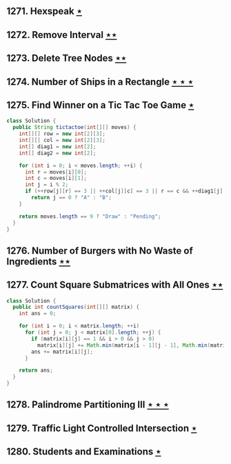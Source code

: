 ## 1271. Hexspeak [$\star$](https://leetcode.com/problems/hexspeak)

## 1272. Remove Interval [$\star\star$](https://leetcode.com/problems/remove-interval)

## 1273. Delete Tree Nodes [$\star\star$](https://leetcode.com/problems/delete-tree-nodes)

## 1274. Number of Ships in a Rectangle [$\star\star\star$](https://leetcode.com/problems/number-of-ships-in-a-rectangle)

## 1275. Find Winner on a Tic Tac Toe Game [$\star$](https://leetcode.com/problems/find-winner-on-a-tic-tac-toe-game)

```java
class Solution {
  public String tictactoe(int[][] moves) {
    int[][] row = new int[2][3];
    int[][] col = new int[2][3];
    int[] diag1 = new int[2];
    int[] diag2 = new int[2];

    for (int i = 0; i < moves.length; ++i) {
      int r = moves[i][0];
      int c = moves[i][1];
      int j = i % 2;
      if (++row[j][r] == 3 || ++col[j][c] == 3 || r == c && ++diag1[j] == 3 || r + c == 2 && ++diag2[j] == 3)
        return j == 0 ? "A" : "B";
    }

    return moves.length == 9 ? "Draw" : "Pending";
  }
}
```

## 1276. Number of Burgers with No Waste of Ingredients [$\star\star$](https://leetcode.com/problems/number-of-burgers-with-no-waste-of-ingredients)

## 1277. Count Square Submatrices with All Ones [$\star\star$](https://leetcode.com/problems/count-square-submatrices-with-all-ones)

```java
class Solution {
  public int countSquares(int[][] matrix) {
    int ans = 0;

    for (int i = 0; i < matrix.length; ++i)
      for (int j = 0; j < matrix[0].length; ++j) {
        if (matrix[i][j] == 1 && i > 0 && j > 0)
          matrix[i][j] += Math.min(matrix[i - 1][j - 1], Math.min(matrix[i - 1][j], matrix[i][j - 1]));
        ans += matrix[i][j];
      }

    return ans;
  }
}
```

## 1278. Palindrome Partitioning III [$\star\star\star$](https://leetcode.com/problems/palindrome-partitioning-iii)

## 1279. Traffic Light Controlled Intersection [$\star$](https://leetcode.com/problems/traffic-light-controlled-intersection)

## 1280. Students and Examinations [$\star$](https://leetcode.com/problems/students-and-examinations)
